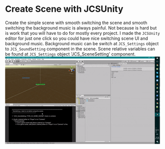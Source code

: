 # Create Scene with JCSUnity #

Create the simple scene with smooth switching the scene and 
smooth switching the background music is always painful. Not 
because is hard but is work that you will have to do for mostly 
every project. I made the `JCSUnity` editor for just one click 
so you could have nice switching scene UI and background music. 
Background music can be switch at `JCS_Settings` object to 
`JCS_SoundSetting` component in the scene. Scene relative variables 
can be found at `JCS_Settings` object 'JCS_SceneSetting' component.
<br/>
<img src="../../screenshot/fast_create_scene.gif"/>
